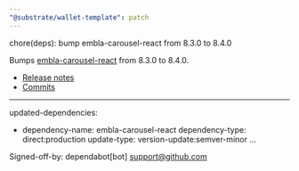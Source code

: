 ```yaml
---
"@substrate/wallet-template": patch
---
```


chore(deps): bump embla-carousel-react from 8.3.0 to 8.4.0

Bumps [embla-carousel-react](https://github.com/davidjerleke/embla-carousel) from 8.3.0 to 8.4.0.
- [Release notes](https://github.com/davidjerleke/embla-carousel/releases)
- [Commits](https://github.com/davidjerleke/embla-carousel/compare/v8.3.0...v8.4.0)

---
updated-dependencies:
- dependency-name: embla-carousel-react
  dependency-type: direct:production
  update-type: version-update:semver-minor
...

Signed-off-by: dependabot[bot] <support@github.com>
